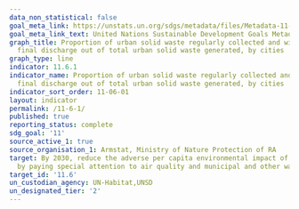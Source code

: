 ```yaml
---
data_non_statistical: false
goal_meta_link: https://unstats.un.org/sdgs/metadata/files/Metadata-11-06-01.pdf
goal_meta_link_text: United Nations Sustainable Development Goals Metadata (pdf 2066kB)
graph_title: Proportion of urban solid waste regularly collected and with adequate
  final discharge out of total urban solid waste generated, by cities
graph_type: line
indicator: 11.6.1
indicator_name: Proportion of urban solid waste regularly collected and with adequate
  final discharge out of total urban solid waste generated, by cities
indicator_sort_order: 11-06-01
layout: indicator
permalink: /11-6-1/
published: true
reporting_status: complete
sdg_goal: '11'
source_active_1: true
source_organisation_1: Armstat, Ministry of Nature Protection of RA
target: By 2030, reduce the adverse per capita environmental impact of cities, including
  by paying special attention to air quality and municipal and other waste management
target_id: '11.6'
un_custodian_agency: UN-Habitat,UNSD
un_designated_tier: '2'
---
```

